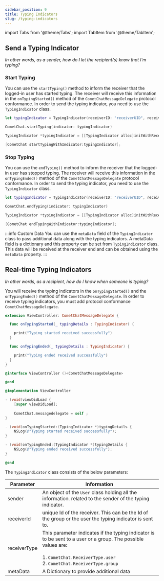 ```yaml
---
sidebar_position: 9
title: Typing Indicators
slug: /typing-indicators
---
```

import Tabs from '@theme/Tabs';
import TabItem from '@theme/TabItem';

## Send a Typing Indicator

*In other words, as a sender, how do I let the recipient(s) know that I'm typing?*



### Start Typing

You can use the `startTyping()` method to inform the receiver that the logged-in user has started typing. The receiver will receive this information in the `onTypingStarted()` method of the `CometChatMessageDelegate` protocol conformance. In order to send the typing indicator, you need to use the `TypingIndicator` class.

<Tabs>
<TabItem value="Swift" label="Swift">

```swift
let typingIndicator = TypingIndicator(receiverID: "receiverUID", receiverType: .user)

CometChat.startTyping(indicator: typingIndicator)
```
</TabItem>
<TabItem value="Objective C" label="Objective C">

```objectivec
TypingIndicator *typingIndicator = [[TypingIndicator alloc]initWithReceiverID:@"receiverID" receiverType: ReceiverTypeUser metadata:nil];

[CometChat startTypingWithIndicator:typingIndicator];
```
</TabItem>
</Tabs>




### Stop Typing

You can use the `endTyping()` method to inform the receiver that the logged-in user has stopped typing. The receiver will receive this information in the `onTypingEnded()` method of the `CometChatMessageDelegate` protocol conformance. In order to send the typing indicator, you need to use the `TypingIndicator` class.

<Tabs>
<TabItem value="Swift" label="Swift">

```swift
let typingIndicator = TypingIndicator(receiverID: "receiverUID", receiverType: .user)

CometChat.endTyping(indicator: typingIndicator)
```
</TabItem>
<TabItem value="Objective C" label="Objective C">

```objectivec
TypingIndicator *typingIndicator = [[TypingIndicator alloc]initWithReceiverID:@"receiverID" receiverType: ReceiverTypeUser metadata:nil];

[CometChat endTypingWithIndicator:typingIndicator];
```
</TabItem>
</Tabs>




:::info Custom Data
You can use the `metaData` field of the `TypingIndicator` class to pass additional data along with the typing indicators. A metaData field is a dictionary and this property can be set from `TypingIndicator` class. This data will be received at the receiver end and can be obtained using the `metaData` property.
:::


## Real-time Typing Indicators

*In other words, as a recipient, how do I know when someone is typing?*

You will receive the typing indicators in the `onTypingStarted()` and the `onTypingEnded()` method of the `CometChatMessageDelegate`. In order to receive typing indicators, you must add protocol conformance `CometChatMessageDelegate`.

<Tabs>
<TabItem value="Swift" label="Swift">

```swift
extension ViewController: CometChatMessageDelegate {

  func onTypingStarted(_ typingDetails : TypingIndicator) {

    print("Typing started received successfully")
  }

  func onTypingEnded(_ typingDetails : TypingIndicator) {

    print("Typing ended received successfully")
  }
}
```
</TabItem>
<TabItem value="Objective C" label="Objective C">

```objectivec
@interface ViewController ()<CometChatMessageDelegate>

@end

@implementation ViewController

- (void)viewDidLoad {
    [super viewDidLoad];
    
    CometChat.messagedelegate = self ;
}

- (void)onTypingStarted:(TypingIndicator *)typingDetails {
    NSLog(@"Typing started received successfully");
}

- (void)onTypingEnded:(TypingIndicator *)typingDetails {
    NSLog(@"Typing ended received successfully");
}

@end
```
</TabItem>
</Tabs>


The `TypingIndicator` class consists of the below parameters:

| Parameter | Information | 
| ---- | ---- | 
| sender | An object of the `User` class holding all the information. related to the sender of the typing indicator. | 
| receiverId | unique Id of the receiver. This can be the Id of the group or the user the typing indicator is sent to. | 
| receiverType | This parameter indicates if the typing indicator is to be sent to a user or a group. The possible values are:<br /><br />1. `CometChat.ReceiverType.user`<br />2. `CometChat.ReceiverType.group` | 
| metaData | A Dictionary to provide additional data | 